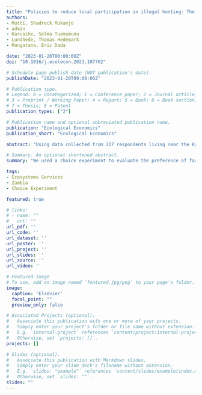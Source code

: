 ```yaml
---
title: "Policies to reduce local participation in illegal hunting: The case of Kafue National Park in Zambia"
authors:
- Mutti, Shadreck Mukanjo
- admin
- Karuaihe, Selma Tuemumunu
- Lundhede, Thomas Hedemark
- Mungatana, Eric Dada

date: "2023-01-20T00:00:00Z"
doi: "10.1016/j.ecolecon.2023.107762"

# Schedule page publish date (NOT publication's date).
publishDate: "2023-01-20T00:00:00Z"

# Publication type.
# Legend: 0 = Uncategorized; 1 = Conference paper; 2 = Journal article;
# 3 = Preprint / Working Paper; 4 = Report; 5 = Book; 6 = Book section;
# 7 = Thesis; 8 = Patent
publication_types: ["2"]

# Publication name and optional abbreviated publication name.
publication: "Ecological Economics"
publication_short: "Ecological Economics"

abstract: "Using data collected from 217 respondents living near the Kafue National Park in Zambia, we assess how households value alternative policy interventions aimed at minimizing poaching. Building on the current debate on community-based wildlife conservation policy, we presented households with different combinations of agroinputs packs donation, access to a micro-credit facility and donation of dairy cows for milking. These were proposed as alternative policy interventions to compliment the traditional command and control policy framework, implemented through a rise in frequency of game patrols and increase in minimum jail sentences for poaching offenses. We use a discrete choice experiment to estimate policy preferences and potential trade-offs between poaching and proposed alternative policy instruments. Our findings show that increase in each of the proposed interventions could significantly contribute to the well-being of respondents, potentially reducing the number of hunting trips a poacher would make per month. Similarly, a rise in the deterrent interventions have significant, but weak effect on respondents' choice to poach. The above carrot and stick instruments could be deferentially applied based on cost and effectiveness of each combination to achieve desired goals"

# Summary. An optional shortened abstract.
summary: "We used a choice experiment to evaluate the preference of farmers for alternatives to poaching to guide conservation management actions"

tags:
- Ecosystems Services
- Zambia
- Choice Experiment

featured: true

# links:
# - name: ""
#   url: ""
url_pdf: ''
url_code: ''
url_dataset: ''
url_poster: ''
url_project: ''
url_slides: ''
url_source: ''
url_video: ''

# Featured image
# To use, add an image named `featured.jpg/png` to your page's folder. 
image:
  caption: 'Elsevier'
  focal_point: ""
  preview_only: false

# Associated Projects (optional).
#   Associate this publication with one or more of your projects.
#   Simply enter your project's folder or file name without extension.
#   E.g. `internal-project` references `content/project/internal-project/index.md`.
#   Otherwise, set `projects: []`.
projects: []

# Slides (optional).
#   Associate this publication with Markdown slides.
#   Simply enter your slide deck's filename without extension.
#   E.g. `slides: "example"` references `content/slides/example/index.md`.
#   Otherwise, set `slides: ""`.
slides: ""
---
```

 









